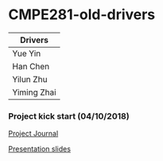 # CMPE281-old-drivers

|    Drivers    |
| ------------- |
|    Yue Yin    |
|   Han Chen    |
|   Yilun Zhu   |
|  Yiming Zhai  |

### Project kick start (04/10/2018)

[Project Journal](https://github.com/nguyensjsu/team281-old-drivers/blob/master/project_journal.md)

[Presentation slides](https://docs.google.com/presentation/d/1rKvXEk6vKzyf8yvVJYAXjASgvetSBaczicam_ZGfrr0/edit?usp=sharing)
